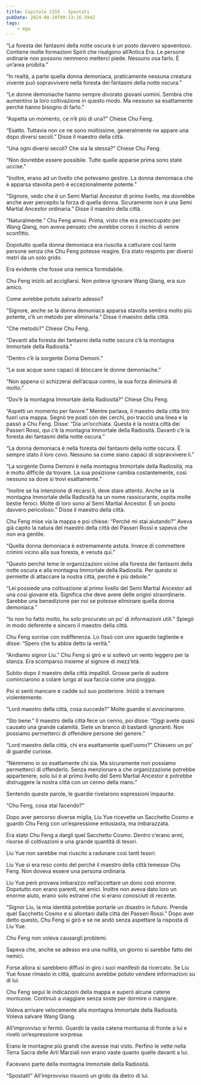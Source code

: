 ```yaml
---
title: Capitolo 2155 - Spostati
pubDate: 2024-08-20T09:13:16.594Z
tags:
    - mga
---
```





“La foresta dei fantasmi della notte oscura è un posto davvero spaventoso. Contiene molte formazioni Spirit che risalgono all’Antica Era. Le persone ordinarie non possono nemmeno metterci piede. Nessuno osa farlo. È un’area proibita.”


“In realtà, a parte quella donna demoniaca, praticamente nessuna creatura vivente può sopravvivere nella foresta dei fantasmi della notte oscura.”


“Le donne demoniache hanno sempre divorato giovani uomini. Sembra che aumentino la loro coltivazione in questo modo. Ma nessuno sa esattamente perché hanno bisogno di farlo.”


“Aspetta un momento, ce n’è più di una?” Chiese Chu Feng.


“Esatto. Tuttavia non ce ne sono moltissime, generalmente ne appare una dopo diversi secoli.” Disse il maestro della città.

“Una ogni diversi secoli? Che sia la stessa?” Chiese Chu Feng.


“Non dovrebbe essere possibile. Tutte quelle apparse prima sono state uccise.”


“Inoltre, erano ad un livello che potevamo gestire. La donna demoniaca che è apparsa stavolta però è eccezionalmente potente.”


“Signore, vedo che è un Semi Martial Ancestor di primo livello, ma dovrebbe anche aver percepito la forza di quella donna. Sicuramente non è una Semi Martial Ancestor ordinaria.” Disse il maestro della città.

“Naturalmente.” Chu Feng annuì. Prima, visto che era preoccupato per Wang Qiang, non aveva pensato che avrebbe corso il rischio di venire sconfitto.


Dopotutto quella donna demoniaca era riuscita a catturare così tante persone senza che Chu Feng potesse reagire. Era stato respinto per diversi metri da un solo grido.


Era evidente che fosse una nemica formidabile.


Chu Feng iniziò ad accigliarsi. Non poteva ignorare Wang Qiang, era suo amico.


Come avrebbe potuto salvarlo adesso?


“Signore, anche se la donna demoniaca apparsa stavolta sembra molto più potente, c’è un metodo per eliminarla.” Disse il maestro della città.


“Che metodo?” Chiese Chu Feng.


“Davanti alla foresta dei fantasmi della notte oscura c’è la montagna Immortale della Radiosità.”


“Dentro c’è la sorgente Doma Demoni.”


“Le sue acque sono capaci di bloccare le donne demoniache.”


“Non appena ci schizzerai dell’acqua contro, la sua forza diminuirà di molto.”


“Dov’è la montagna Immortale della Radiosità?” Chiese Chu Feng.

“Aspetti un momento per favore.” Mentre parlava, il maestro della città tirò fuori una mappa. Segnò tre posti con dei cerchi, poi tracciò una linea e la passò a Chu Feng. Disse: “Dia un’occhiata. Questa è la nostra città dei Passeri Rossi, qui c’è la montagna Immortale della Radiosità. Davanti c’è la foresta dei fantasmi della notte oscura.”


“La donna demoniaca è nella foresta dei fantasmi della notte oscura. È sempre stato il loro covo. Nessuno sa come siano capaci di sopravvivere lì.”


“La sorgente Doma Demoni è nella montagna Immortale della Radiosità, ma è molto difficile da trovare. La sua posizione cambia costantemente, così nessuno sa dove si trovi esattamente.”

“Inoltre se ha intenzione di recarsi lì, deve stare attento. Anche se la montagna Immortale della Radiosità ha un nome rassicurante, ospita molte bestie feroci. Molte di loro sono al Semi Martial Ancestor. È un posto davvero pericoloso.” Disse il maestro della città.


Chu Feng mise via la mappa e poi chiese: “Perché mi stai aiutando?” Aveva già capito la natura del maestro della città dei Passeri Rossi e sapeva che non era gentile.

“Quella donna demoniaca è estremamente astuta. Invece di commettere crimini vicino alla sua foresta, è venuta qui.”

“Questo perché teme le organizzazioni vicine alla foresta dei fantasmi della notte oscura e alla montagna Immortale della Radiosità. Per questo si permette di attaccare la nostra città, perché è più debole.”

“Lei possiede una coltivazione al primo livello del Semi Martial Ancestor ad una così giovane età. Significa che deve avere delle origini straordinarie. Sarebbe una benedizione per noi se potesse eliminare quella donna demoniaca.”


“Io non ho fatto molto, ho solo procurato un po’ di informazioni utili.” Spiegò in modo deferente e sincero il maestro della città.


Chu Feng sorrise con indifferenza. Lo fissò con uno sguardo tagliente e disse: “Spero che tu abbia detto la verità.”

“Andiamo signor Liu.” Chu Feng si girò e si sollevò un vento leggero per la stanza. Era scomparso insieme al signore di mezz’età.


Subito dopo il maestro della città impallidì. Grosse perle di sudore cominciarono a colare lungo al sua faccia come una pioggia.


Poi si sentì mancare e cadde sul suo posteriore. Iniziò a tremare violentemente.

“Lord maestro della città, cosa succede?” Molte guardie si avvicinarono.

“Sto bene.” Il maestro della città fece un cenno, poi disse: “Oggi avete quasi causato una grande calamità. Siete un branco di bastardi ignoranti. Non possiamo permetterci di offendere persone del genere.”


“Lord maestro della città, chi era esattamente quell’uomo?” Chiesero un po’ di guardie curiose.


“Nemmeno io so esattamente chi sia. Ma sicuramente non possiamo permetterci di offenderlo. Senza menzionare a che organizzazione potrebbe appartenere, solo lui è al primo livello del Semi Martial Ancestor e potrebbe distruggere la nostra città con un cenno della mano.”


Sentendo queste parole, le guardie rivelarono espressioni impaurite.


“Chu Feng, cosa stai facendo?”


Dopo aver percorso diverse miglia, Liu Yue ricevette un Sacchetto Cosmo e guardò Chu Feng con un’espressione entusiasta, ma imbarazzata.


Era stato Chu Feng a dargli quel Sacchetto Cosmo. Dentro c’erano armi, risorse di coltivazioni e una grande quantità di tesori.


Liu Yue non sarebbe mai riuscito a radunare così tanti tesori.


Liu Yue si era reso conto del perché il maestro della città temesse Chu Feng. Non doveva essere una persona ordinaria.


Liu Yue però provava imbarazzo nell’accettare un dono così enorme. Dopotutto non erano parenti, né amici. Inoltre non aveva dato loro un enorme aiuto, erano solo estranei che si erano conosciuti di recente.

“Signor Liu, la mia identità potrebbe portarle un disastro in futuro. Prenda quel Sacchetto Cosmo e si allontani dalla città dei Passeri Rossi.” Dopo aver detto questo, Chu Feng si girò e se ne andò senza aspettare la risposta di Liu Yue.


Chu Feng non voleva causargli problemi.


Sapeva che, anche se adesso era una nullità, un giorno si sarebbe fatto dei nemici.


Forse allora si sarebbero diffusi in giro i suoi manifesti da ricercato. Se Liu Yue fosse rimasto in città, qualcuno avrebbe potuto vendere informazioni su di lui.


Chu Feng seguì le indicazioni della mappa e superò alcune catene montuose. Continuò a viaggiare senza soste per dormire o mangiare.


Voleva arrivare velocemente alla montagna Immortale della Radiosità. Voleva salvare Wang Qiang.

All’improvviso si fermò. Guardò la vasta catena montuosa di fronte a lui e rivelò un’espressione sorpresa.


Erano le montagne più grandi che avesse mai visto. Perfino le vette nella Terra Sacra delle Arti Marziali non erano vaste quanto quelle davanti a lui.


Facevano parte della montagna Immortale della Radiosità.


“Spostati!” All’improvviso risuonò un grido da dietro di lui.

